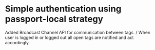 # Simple authentication using passport-local strategy

Added Broadcast Channel API for communication between tags. /
When user is logged in or logged out all open tags are notified and act accordingly.
